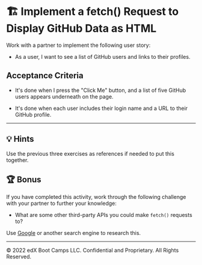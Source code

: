 # 🏗️ Implement a fetch() Request to Display GitHub Data as HTML

Work with a partner to implement the following user story:

  * As a user, I want to see a list of GitHub users and links to their profiles.

## Acceptance Criteria

  * It's done when I press the "Click Me" button, and a list of five GitHub users appears underneath on the page.

  * It's done when each user includes their login name and a URL to their GitHub profile.

---

## 💡 Hints

Use the previous three exercises as references if needed to put this together.

## 🏆 Bonus

If you have completed this activity, work through the following challenge with your partner to further your knowledge:

* What are some other third-party APIs you could make `fetch()` requests to?

Use [Google](https://www.google.com) or another search engine to research this.

---
© 2022 edX Boot Camps LLC. Confidential and Proprietary. All Rights Reserved.
